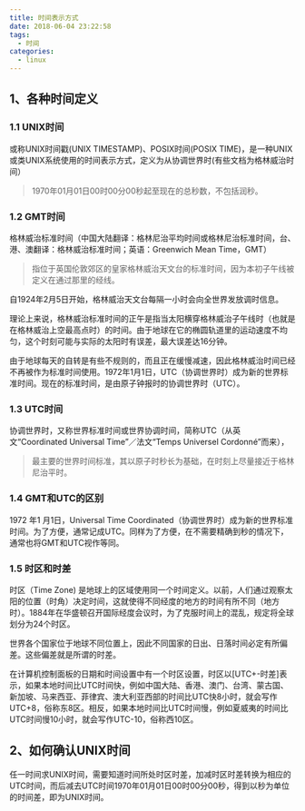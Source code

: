 ```yaml
---
title: 时间表示方式
date: 2018-06-04 23:22:58
tags: 
  - 时间
categories:
  - linux
---
```


## 1、各种时间定义

### 1.1 UNIX时间

或称UNIX时间戳(UNIX TIMESTAMP)、POSIX时间(POSIX TIME)，是一种UNIX或类UNIX系统使用的时间表示方式，定义为从协调世界时(有些文档为格林威治时间）

> 1970年01月01日00时00分00秒起至现在的总秒数，不包括润秒。



### 1.2 GMT时间

格林威治标准时间（中国大陆翻译：格林尼治平均时间或格林尼治标准时间，台、港、澳翻译：格林威治标准时间；英语：Greenwich Mean Time，GMT）

> 指位于英国伦敦郊区的皇家格林威治天文台的标准时间，因为本初子午线被定义在通过那里的经线。

自1924年2月5日开始，格林威治天文台每隔一小时会向全世界发放调时信息。

理论上来说，格林威治标准时间的正午是指当太阳横穿格林威治子午线时（也就是在格林威治上空最高点时）的时间。由于地球在它的椭圆轨道里的运动速度不均匀，这个时刻可能与实际的太阳时有误差，最大误差达16分钟。

由于地球每天的自转是有些不规则的，而且正在缓慢减速，因此格林威治时间已经不再被作为标准时间使用。1972年1月1日，UTC（协调世界时）成为新的世界标准时间。现在的标准时间，是由原子钟报时的协调世界时（UTC）。

### 1.3 UTC时间

协调世界时，又称世界标准时间或世界协调时间，简称UTC（从英文“Coordinated Universal Time”／法文“Temps Universel Cordonné”而来），

>  最主要的世界时间标准，其以原子时秒长为基础，在时刻上尽量接近于格林尼治平时。

### 1.4 GMT和UTC的区别

1972 年1 月1日，Universal Time Coordinated（协调世界时）成为新的世界标准时间。为了方便，通常记成UTC。同样为了方便，在不需要精确到秒的情况下，通常也将GMT和UTC视作等同。

### 1.5 时区和时差

时区（Time Zone) 是地球上的区域使用同一个时间定义。以前，人们通过观察太阳的位置（时角）决定时间，这就使得不同经度的地方的时间有所不同（地方时）。1884年在华盛顿召开国际经度会议时，为了克服时间上的混乱，规定将全球划分为24个时区。

世界各个国家位于地球不同位置上，因此不同国家的日出、日落时间必定有所偏差。这些偏差就是所谓的时差。

在计算机控制面板的日期和时间设置中有一个时区设置，时区以[UTC+-时差]表示，如果本地时间比UTC时间快，例如中国大陆、香港、澳门、台湾、蒙古国、新加坡、马来西亚、菲律宾、澳大利亚西部的时间比UTC快8小时，就会写作UTC+8，俗称东8区。相反，如果本地时间比UTC时间慢，例如夏威夷的时间比UTC时间慢10小时，就会写作UTC-10，俗称西10区。

## 2、如何确认UNIX时间

任一时间求UNIX时间，需要知道时间所处时区时差，加减时区时差转换为相应的UTC时间，而后减去UTC时间1970年01月01日00时00分00秒，得到以秒为单位的时间差，即为UNIX时间。